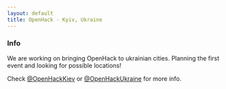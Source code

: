 ```yaml
---
layout: default
title: OpenHack - Kyiv, Ukraine
---
```


### Info

We are working on bringing OpenHack to ukrainian cities.
Planning the first event and looking for possible locations!

Check [@OpenHackKiev](http://twitter.com/OpenHackKiev) or [@OpenHackUkraine](http://twitter.com/OpenHackUkraine) for more info.
